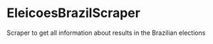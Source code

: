 EleicoesBrazilScraper
=====================

Scraper to get all information about results in the Brazilian elections
